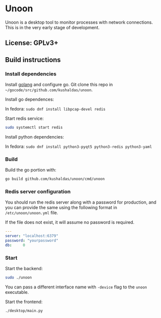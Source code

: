 # Unoon

Unoon is a desktop tool to monitor processes with network connections.
This is in the very early stage of development.

## License: GPLv3+

## Build instructions

### Install dependencies

Install [golang](https://golang.org/dl/) and configure go. Git clone this repo in `~/gocode/src/github.com/kushaldas/unoon`.

Install go dependences:

In fedora: `sudo dnf install libpcap-devel redis`

Start redis service:

```sh
sudo systemctl start redis
```

Install python dependencies:

In fedora: `sudo dnf install python3-pyqt5 python3-redis python3-yaml`

### Build

Build the go portion with:

```sh
go build github.com/kushaldas/unoon/cmd/unoon
```

### Redis server configuration

You should run the redis server along with a password for production, and you
can provide the same using the following format in `/etc/unoon/unoon.yml`
file.

If the file does not exist, it will assume no password is required.

```yaml
---
server: "localhost:6379"
password: "yourpassword"
db:     0
```

### Start

Start the backend:

```sh
sudo ./unoon
```

You can pass a different interface name with `-device` flag to the `unoon` executable.

Start the frontend:

```sh
./desktop/main.py
```
